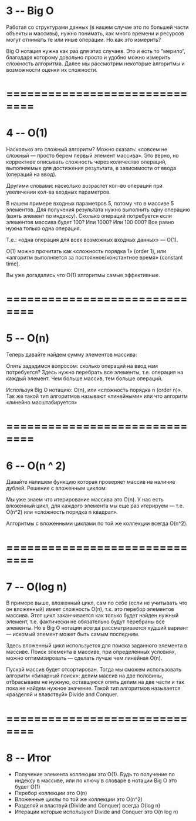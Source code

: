 # 3 -- Big O

Работая со структурами данных (в нашем случае это по большей части объекты и массивы), нужно понимать, 
как много времени и ресурсов могут отнимать те или иные операции. Но как это измерить? 

Big O нотация нужна как раз для этих случаев. 
Это и есть то “мерило”, благодаря которому довольно просто и удобно можно измерить сложность алгоритма. 
Далее мы рассмотрим некоторые алгоритмы и возможности оценки их сложности.

# ==============================

# 4 -- O(1)

Насколько это сложный алгоритм? Можно сказать: «совсем не сложный — просто берем первый элемент массива». 
Это верно, но корректнее описывать сложность через количество операций, выполняемых для достижения результата, в зависимости от ввода (операций на ввод).

Другими словами: насколько возрастет кол-во операций при увеличении кол-ва входных параметров.

В нашем примере входных параметров 5, потому что в массиве 5 элементов. 
Для получения результата нужно выполнить одну операцию (взять элемент по индексу). 
Сколько операций потребуется если элементов массива будет 100? Или 1000? Или 100 000? Все равно нужна только одна операция.

Т.е.: «одна операция для всех возможных входных данных» — O(1).

O(1) можно прочитать как «сложность порядка 1» (order 1), или «алгоритм выполняется за постоянное/константное время» (constant time).

Вы уже догадались что O(1) алгоритмы самые эффективные.

# ==============================

# 5 -- O(n)

Теперь давайте найдем сумму элементов массива:

Опять зададимся вопросом: сколько операций на ввод нам потребуется? Здесь нужно перебрать все элементы, т.е. операция на каждый элемент. Чем больше массив, тем больше операций.

Используя Big O нотацию: O(n), или «сложность порядка n (order n)». Так же такой тип алгоритмов называют «линейными» или что алгоритм «линейно масштабируется»

# ==============================

# 6 -- O(n ^ 2)

Давайте напишем функцию которая проверяет массив на наличие дублей. Решение с вложенным циклом:

Мы уже знаем что итерирование массива это O(n). 
У нас есть вложенный цикл, для каждого элемента мы еще раз итерируем — т.е. O(n^2) или «сложность порядка n квадрат».

Алгоритмы с вложенными циклами по той же коллекции всегда O(n^2).

# ==============================

# 7 -- O(log n)

В примере выше, вложенный цикл, сам по себе (если не учитывать что он вложенный) имеет сложность O(n), т.к. это перебор элементов массива. 
Этот цикл заканчивается как только будет найден нужный элемент, т.е. фактически не обязательно будут перебраны все элементы. 
Но в Big O нотации всегда рассматривается худший вариант — искомый элемент может быть самым последним.

Здесь вложенный цикл используется для поиска заданного элемента в массиве. 
Поиск элемента в массиве, при определенных условиях, можно оптимизировать — сделать лучше чем линейная O(n).

Пускай массив будет отсортирован. 
Тогда мы сможем использовать алгоритм «бинарный поиск»: 
делим массив на две половины, отбрасываем не нужную, оставшуюся опять делим на две части и так пока не найдем нужное значение. 
Такой тип алгоритмов называется «разделяй и влавствуй» Divide and Conquer.

# ==============================

# 8 -- Итог

- Получение элемента коллекции это O(1). Будь то получение по индексу в массиве, или по ключу в словаре в нотации Big O это будет O(1)
- Перебор коллекции это O(n)
- Вложенные циклы по той же коллекции это O(n^2)
- Разделяй и властвуй (Divide and Conquer) всегда O(log n)
- Итерации которые используют Divide and Conquer это O(n log n)




















